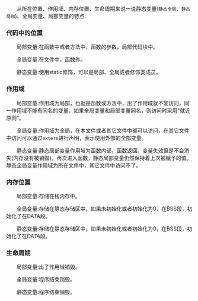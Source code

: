 
&emsp;&emsp;从所在位置、作用域、内存位置、生命周期来说一说静态变量(`静态全局`、`静态局部`)、全局变量、局部变量的特点:


### 代码中的位置

&emsp;&emsp;局部变量:在函数中或者方法中，函数的参数，局部代码块中。

&emsp;&emsp;全局变量:在文件中，函数外。

&emsp;&emsp;静态变量:使用static修饰，可以是局部、全局或者修饰类成员。


### 作用域

&emsp;&emsp;局部变量:作用域为局部，也就是函数或方法中，出了作用域就不能访问，同一作用域不能有同名的变量，如果全局变量和局部变量同名，则访问时采用"就近原则"。

&emsp;&emsp;全局变量:作用域为全局，在本文件或者其它文件中都可以访问，在其它文件中访问可以通过`extern`进行声明，表示使用外部的全部变量。

&emsp;&emsp;静态变量:静态局部变量作用域为函数内部，函数返回，变量失效但是不会消失(内存没有被销毁)，再次进入函数，静态局部变量仍然保持着上次被赋予的值。静态全局变量作用域为所在文件中，其它文件中访问不了。


### 内存位置

&emsp;&emsp;局部变量:存储在栈内存中。

&emsp;&emsp;全局变量:存储在静态存储区中，如果未初始化或者初始化为0，在BSS段，初始化了在DATA段。

&emsp;&emsp;静态变量:存储在静态存储区中，如果未初始化或者初始化为0，在BSS段，初始化了在DATA段。



### 生命周期

&emsp;&emsp;局部变量:出了作用域销毁。

&emsp;&emsp;全局变量:程序结束销毁。

&emsp;&emsp;静态变量:程序结束销毁。